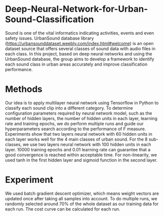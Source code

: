 # Deep-Neural-Network-for-Urban-Sound-Classification
Sound is one of the vital informatics indicating activities, events and even safety issues. UrbanSound database library (https://urbansounddataset.weebly.com/index.html#welcome) is an open dataset source that offers several classes of sound data with audio files in each class. In this project, based on deep neural networks and using the UrbanSound database, the group aims to develop a framework to identify each sound class in urban areas accurately and improve classification performance. 
# Methods
Our idea is to apply multilayer neural network using Tensorflow in Python to classify each sound clip into a different category. 
To determine configuration parameters required by neural network model, such as the number of hidden layers, the number of hidden units in each layer, learning rate and training epochs, we do perform multiple runs and guide our hyperparameters search according to the performance of F measure.
Experiments show that two layers neural network with 60 hidden units in each layer works well for the 4 main classes of urban sound. For the 8 sub-classes, we use two layers neural network with 100 hidden units in each layer. 10000 training epochs and 0.01 learning rate can guarantee that a good convergence is reached within acceptable time. For non-linearity, we used tanh in the first hidden layer and sigmoid function in the second layer.
# Experiment
We used batch gradient descent optimizer, which means weight vectors are updated once after taking all samples into account. To do multiple runs, we randomly selected around 70% of the whole dataset as our training data for each run. The cost curve can be calculated for each run. 
